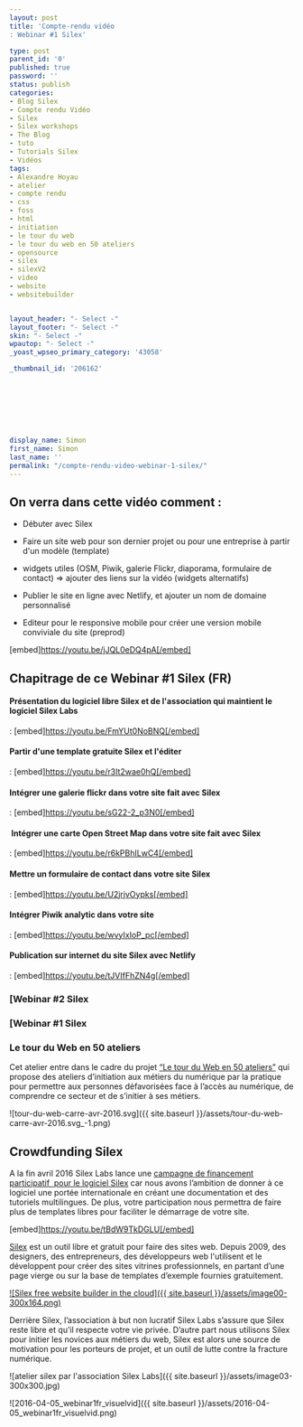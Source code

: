 ```yaml
---
layout: post
title: 'Compte-rendu vidéo
: Webinar #1 Silex'

type: post
parent_id: '0'
published: true
password: ''
status: publish
categories:
- Blog Silex
- Compte rendu Vidéo
- Silex
- Silex workshops
- The Blog
- tuto
- Tutorials Silex
- Vidéos
tags:
- Alexandre Hoyau
- atelier
- compte rendu
- css
- foss
- html
- initiation
- le tour du web
- le tour du web en 50 ateliers
- opensource
- silex
- silexV2
- video
- website
- websitebuilder


layout_header: "- Select -"
layout_footer: "- Select -"
skin: "- Select -"
wpautop: "- Select -"
_yoast_wpseo_primary_category: '43058'

_thumbnail_id: '206162'








display_name: Simon
first_name: Simon
last_name: ''
permalink: "/compte-rendu-video-webinar-1-silex/"
---
```




**On verra dans cette vidéo comment :**
---------------------------------------

*   Débuter avec Silex
*   Faire un site web pour son dernier projet ou pour une entreprise à partir d'un modèle (template)
*   widgets utiles (OSM, Piwik, galerie Flickr, diaporama, formulaire de contact) => ajouter des liens sur la vidéo (widgets alternatifs)
*   Publier le site en ligne avec Netlify, et ajouter un nom de domaine personnalisé

*   Editeur pour le responsive mobile pour créer une version mobile conviviale du site (preprod)

[embed]https://youtu.be/jJQL0eDQ4pA[/embed]

Chapitrage de ce Webinar #1 Silex (FR)
--------------------------------------

#### Présentation du logiciel libre Silex et de l'association qui maintient le logiciel Silex Labs
: 
[embed]https://youtu.be/FmYUt0NoBNQ[/embed]

#### Partir d'une template gratuite Silex et l'éditer
: 
[embed]https://youtu.be/r3It2wae0hQ[/embed]

#### Intégrer une galerie flickr dans votre site fait avec Silex
: 
[embed]https://youtu.be/sG22-2_p3N0[/embed]

####  Intégrer une carte Open Street Map dans votre site fait avec Silex
: 
[embed]https://youtu.be/r6kPBhILwC4[/embed]

#### Mettre un formulaire de contact dans votre site Silex
: 
[embed]https://youtu.be/U2jrjvOypks[/embed]

#### Intégrer Piwik analytic dans votre site
: 
[embed]https://youtu.be/wvyIxIoP_pc[/embed]

#### Publication sur internet du site Silex avec Netlify
: 
[embed]https://youtu.be/tJVIfFhZN4g[/embed]

### [Webinar #2 Silex


### [Webinar #1 Silex


### **Le tour du Web en 50 ateliers**

Cet atelier entre dans le cadre du projet [“Le tour du Web en 50 ateliers”](https://www.silexlabs.org/le-tour-du-web-en-50-ateliers-2/) qui propose des ateliers d’initiation aux métiers du numérique par la pratique pour permettre aux personnes défavorisées face à l’accès au numérique, de comprendre ce secteur et de s’initier à ses métiers.

![tour-du-web-carre-avr-2016.svg]({{ site.baseurl }}/assets/tour-du-web-carre-avr-2016.svg_-1.png)

Crowdfunding Silex
------------------

A la fin avril 2016 Silex Labs lance une [campagne de financement participatif  pour le logiciel Silex](https://www.ulule.com/silex-websitebuilder/) car nous avons l’ambition de donner à ce logiciel une portée internationale en créant une documentation et des tutoriels multilingues. De plus, votre participation nous permettra de faire plus de templates libres pour faciliter le démarrage de votre site.

[embed]https://youtu.be/tBdW9TkDGLU[/embed]

[Silex](http://www.silex.me) est un outil libre et gratuit pour faire des sites web. Depuis 2009, des designers, des entrepreneurs, des développeurs web l'utilisent et le développent pour créer des sites vitrines professionnels, en partant d’une page vierge ou sur la base de templates d’exemple fournies gratuitement.

[![Silex free website builder in the cloud]({{ site.baseurl }}/assets/image00-300x164.png)](http://www.silex.me)

Derrière Silex, l’association à but non lucratif Silex Labs s’assure que Silex reste libre et qu’il respecte votre vie privée. D’autre part nous utilisons Silex pour initier les novices aux métiers du web, Silex est alors une source de motivation pour les porteurs de projet, et un outil de lutte contre la fracture numérique.

![atelier silex par l'association Silex Labs]({{ site.baseurl }}/assets/image03-300x300.jpg)

![2016-04-05_webinar1fr_visuelvid]({{ site.baseurl }}/assets/2016-04-05_webinar1fr_visuelvid.png)